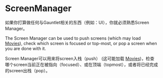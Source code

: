 # ScreenManager

如果你打算做任何与Gauntlet相关的东西（例如：UI），你就必须熟悉Screen Manager。

The Screen Manager can be used to push screens \(which may load [Movies](movie.md)\), check which screen is focused or top-most, or pop a screen when you are done with it.

Screen Manager可以用来将screen入栈（push） \(这可能加载 [Movies](movie.md)\)，检查哪个screen当前正在被指向（focused）、或在顶端（topmost），或者将已经完成的screen出栈（pop）。
